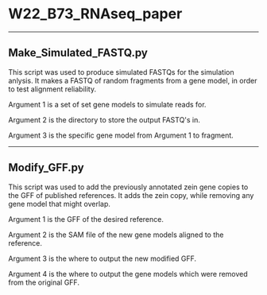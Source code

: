 # W22_B73_RNAseq_paper



------------------------
Make_Simulated_FASTQ.py
------------------------

This script was used to produce simulated FASTQs for the simulation anlysis.
It makes a FASTQ of random fragments from a gene model, in order to test alignment reliability.

Argument 1 is a set of set gene models to simulate reads for.

Argument 2 is the directory to store the output FASTQ's in.

Argument 3 is the specific gene model from Argument 1 to fragment.



--------------
Modify_GFF.py
--------------

This script was used to add the previously annotated zein gene copies to the GFF of published references.
It adds the zein copy, while removing any gene model that might overlap.

Argument 1 is the GFF of the desired reference.

Argument 2 is the SAM file of the new gene models aligned to the reference.

Argument 3 is the where to output the new modified GFF.

Argument 4 is the where to output the gene models which were removed from the original GFF.




